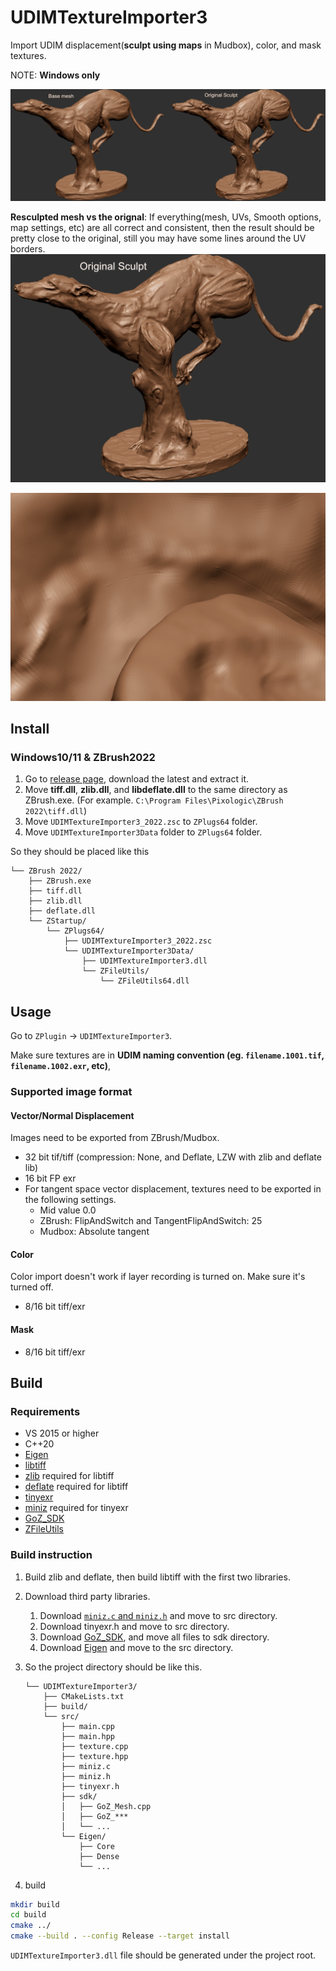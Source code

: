 # UDIMTextureImporter3
Import UDIM displacement(**sculpt using maps** in Mudbox), color, and mask textures.

NOTE: **Windows only**

![](https://raw.githubusercontent.com/minoue/UDIMTextureImporter/main/img/demo.gif)

**Resculpted mesh vs the orignal**:
If everything(mesh, UVs, Smooth options, map settings, etc) are all correct and consistent, then the result should be pretty close to the original, still you may have some lines around the UV borders.
![](https://raw.githubusercontent.com/minoue/UDIMTextureImporter/main/img/compare.gif)

![](https://raw.githubusercontent.com/minoue/UDIMTextureImporter/main/img/edge.gif)

## Install
### Windows10/11 & ZBrush2022
1. Go to [release page](https://github.com/minoue/UDIMTextureImporter3/releases), download the latest and extract it.
2. Move **tiff.dll**, **zlib.dll**, and **libdeflate.dll** to the same directory as ZBrush.exe. (For example. `C:\Program Files\Pixologic\ZBrush 2022\tiff.dll`)
3. Move `UDIMTextureImporter3_2022.zsc` to `ZPlugs64` folder.
4. Move `UDIMTextureImporter3Data` folder to `ZPlugs64` folder.

So they should be placed like this
```
└── ZBrush 2022/
    ├── ZBrush.exe
    ├── tiff.dll
    ├── zlib.dll
    ├── deflate.dll
    └── ZStartup/
        └── ZPlugs64/
            ├── UDIMTextureImporter3_2022.zsc
            └── UDIMTextureImporter3Data/
                ├── UDIMTextureImporter3.dll
                └── ZFileUtils/
                    └── ZFileUtils64.dll
```

## Usage
Go to `ZPlugin` -> `UDIMTextureImporter3`.

Make sure textures are in **UDIM naming convention (eg. `filename.1001.tif`, `filename.1002.exr`, etc)**,

### Supported image format
#### Vector/Normal Displacement
Images need to be exported from ZBrush/Mudbox.
* 32 bit tif/tiff (compression: None, and Deflate, LZW with zlib and deflate lib)
* 16 bit FP exr
* For tangent space vector displacement, textures need to be exported in the following settings.
    * Mid value 0.0
    * ZBrush: FlipAndSwitch and TangentFlipAndSwitch: 25
    * Mudbox: Absolute tangent

#### Color
Color import doesn't work if layer recording is turned on. Make sure it's turned off.
* 8/16 bit tiff/exr

#### Mask
* 8/16 bit tiff/exr

## Build

### Requirements
* VS 2015 or higher
* C++20
* [Eigen](https://eigen.tuxfamily.org/)
* [libtiff](https://gitlab.com/libtiff/libtiff)
* [zlib](https://zlib.net) required for libtiff
* [deflate](https://github.com/ebiggers/libdeflate) required for libtiff
* [tinyexr](https://github.com/syoyo/tinyexr)
* [miniz](https://github.com/richgel999/miniz) required for tinyexr
* [GoZ_SDK](https://developers.maxon.net/forum/topic/15246/zbrush-sdk-overview)
* [ZFileUtils](https://help.maxon.net/zbr/en-us/Content/html/user-guide/customizing-zbrush/zscripting/zfileutils/zfileutils.html)

### Build instruction
1. Build zlib and deflate, then build libtiff with the first two libraries.
2. Download third party libraries.
    1. Download [`miniz.c` and `miniz.h`](https://github.com/richgel999/miniz/releases) and move to src directory.
    2. Download tinyexr.h and move to src directory.
    3. Download [GoZ_SDK](https://developers.maxon.net/forum/topic/15246/zbrush-sdk-overview), and move all files to sdk directory.
    4. Download [Eigen](https://eigen.tuxfamily.org/) and move to the src directory.

3. So the project directory should be like this.
    ```
    └── UDIMTextureImporter3/
        ├── CMakeLists.txt
        ├── build/
        └── src/
            ├── main.cpp
            ├── main.hpp
            ├── texture.cpp
            ├── texture.hpp
            ├── miniz.c
            ├── miniz.h
            ├── tinyexr.h
            ├── sdk/
            │   ├── GoZ_Mesh.cpp
            │   ├── GoZ_***
            │   └── ...
            └── Eigen/
                ├── Core
                ├── Dense
                └── ...
    ```
4. build
```sh
mkdir build
cd build
cmake ../
cmake --build . --config Release --target install
```
`UDIMTextureImporter3.dll` file should be generated under the project root.
